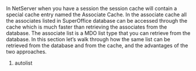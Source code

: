 <properties date="2016-05-11"
SortOrder="5"
/>

In NetServer when you have a session the session cache will contain a special cache entry named the Associate Cache. In the associate cache all the associates listed in SuperOffice database can be accessed through the cache which is much faster than retrieving the associates from the database. The associate list is a MDO list type that you can retrieve from the database. In this section let’s walk through how the same list can be retrieved from the database and from the cache, and the advantages of the two approaches.

1. autolist
